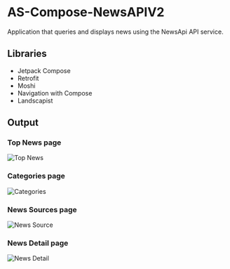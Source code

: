 # AS-Compose-NewsAPIV2
Application that queries and displays news using the NewsApi API service.

## Libraries
- Jetpack Compose
- Retrofit
- Moshi
- Navigation with Compose
- Landscapist

## Output
 ### Top News page
![Top News](Images/Top_News.jpg)

 ### Categories page
![Categories](Images/Categories.jpg)

 ### News Sources page
![News Source](Images/News_Source.jpg)

 ### News Detail page
![News Detail](Images/News_Detail.jpg)
